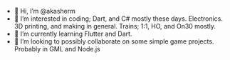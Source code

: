 - 👋 Hi, I’m @akasherm
- 👀 I’m interested in coding; Dart, and C# mostly these days. Electronics. 3D printing, and making in general. Trains; 1:1, HO, and On30 mostly.
- 🌱 I’m currently learning Flutter and Dart.
- 💞️ I’m looking to possibly collaborate on some simple game projects. Probably in GML and Node.js
